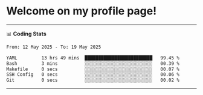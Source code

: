 # Welcome on my profile page!
<!-- print(("dralla"[::-1]+"s").capitalize()) -->

<!-- ---
👨🏻‍💻 **Busy With**
* Learning new Skills.
* Building small Projects.
* Being helpful. -->

---
📊 **Coding Stats**
<!--START_SECTION:waka-->

```txt
From: 12 May 2025 - To: 19 May 2025

YAML         13 hrs 49 mins  █████████████████████████   99.45 %
Bash         3 mins          ░░░░░░░░░░░░░░░░░░░░░░░░░   00.39 %
Makefile     0 secs          ░░░░░░░░░░░░░░░░░░░░░░░░░   00.07 %
SSH Config   0 secs          ░░░░░░░░░░░░░░░░░░░░░░░░░   00.06 %
Git          0 secs          ░░░░░░░░░░░░░░░░░░░░░░░░░   00.02 %
```

<!--END_SECTION:waka-->
---
